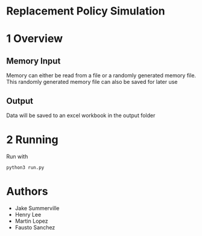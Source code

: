 # Replacement Policy Simulation

# 1 Overview 

## Memory Input

Memory can either be read from a file or a randomly generated memory file. This randomly generated memory file can also be saved for later use

## Output

Data will be saved to an excel workbook in the output folder

# 2 Running

Run with 

```
python3 run.py 
```

# Authors

* Jake Summerville
* Henry Lee
* Martin Lopez
* Fausto Sanchez
